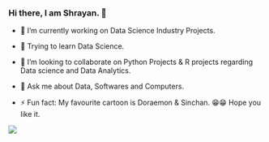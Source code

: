 ### Hi there, I am Shrayan. 👋

- 🔭 I’m currently working on Data Science Industry Projects.
- 🌱 Trying to learn Data Science.
- 👯 I’m looking to collaborate on Python Projects & R projects regarding Data science and Data Analytics.
- 💬 Ask me about Data, Softwares and Computers.

- ⚡ Fun fact: My favourite cartoon is Doraemon & Sinchan. 😁😁 Hope you like it.

<img src = "https://github-readme-stats.vercel.app/api?username=mr-shrayan&&show_icons=true&title_color=ffffff&icon_color=bb2acf&text_color=daf7dc&bg_color=0D0E12">
